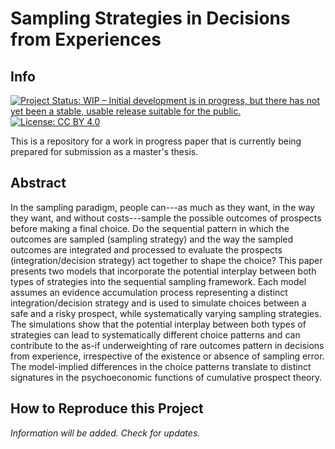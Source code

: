 # Sampling Strategies in Decisions from Experiences 

## Info

[![Project Status: WIP – Initial development is in progress, but there has not yet been a stable, usable release suitable for the public.](https://www.repostatus.org/badges/latest/wip.svg)](https://www.repostatus.org/#wip) [![License: CC BY 4.0](https://img.shields.io/badge/License-CC_BY_4.0-lightgrey.svg)](https://creativecommons.org/licenses/by/4.0/)

This is a repository for a work in progress paper that is currently being prepared for submission as a master's thesis.

## Abstract 

In the sampling paradigm, people can---as much as they want, in the way they want, and without costs---sample the possible outcomes of prospects before making a final choice. Do the sequential pattern in which the outcomes are sampled (sampling strategy) and the way the sampled outcomes are integrated and processed to evaluate the prospects (integration/decision strategy) act together to shape the choice? This paper presents two models that incorporate the potential interplay between both types of strategies into the sequential sampling framework. Each model assumes an evidence accumulation process representing a distinct integration/decision strategy and is used to simulate choices between a safe and a risky prospect, while systematically varying sampling strategies. The simulations show that the potential interplay between both types of strategies can lead to systematically different choice patterns and can contribute to the as-if underweighting of rare outcomes pattern in decisions from experience, irrespective of the existence or absence of sampling error. The model-implied differences in the choice patterns translate to distinct signatures in the psychoeconomic functions of cumulative prospect theory.

## How to Reproduce this Project

*Information will be added. Check for updates.*

